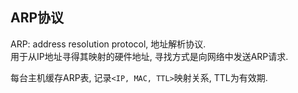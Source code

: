 ## ARP协议

ARP: address resolution protocol, 地址解析协议.   
用于从IP地址寻得其映射的硬件地址, 寻找方式是向网络中发送ARP请求.

每台主机缓存ARP表, 记录`<IP, MAC, TTL>`映射关系, TTL为有效期.

